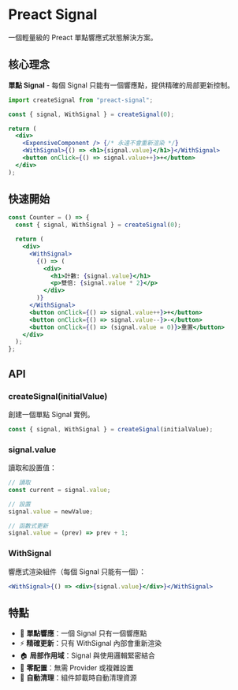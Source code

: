 # Preact Signal

一個輕量級的 Preact 單點響應式狀態解決方案。

## 核心理念

**單點 Signal** - 每個 Signal 只能有一個響應點，提供精確的局部更新控制。

```jsx
import createSignal from "preact-signal";

const { signal, WithSignal } = createSignal(0);

return (
  <div>
    <ExpensiveComponent /> {/* 永遠不會重新渲染 */}
    <WithSignal>{() => <h1>{signal.value}</h1>}</WithSignal>
    <button onClick={() => signal.value++}>+</button>
  </div>
);
```

## 快速開始

```jsx
const Counter = () => {
  const { signal, WithSignal } = createSignal(0);

  return (
    <div>
      <WithSignal>
        {() => (
          <div>
            <h1>計數: {signal.value}</h1>
            <p>雙倍: {signal.value * 2}</p>
          </div>
        )}
      </WithSignal>
      <button onClick={() => signal.value++}>+</button>
      <button onClick={() => signal.value--}>-</button>
      <button onClick={() => (signal.value = 0)}>重置</button>
    </div>
  );
};
```

## API

### createSignal(initialValue)

創建一個單點 Signal 實例。

```jsx
const { signal, WithSignal } = createSignal(initialValue);
```

### signal.value

讀取和設置值：

```jsx
// 讀取
const current = signal.value;

// 設置
signal.value = newValue;

// 函數式更新
signal.value = (prev) => prev + 1;
```

### WithSignal

響應式渲染組件（每個 Signal 只能有一個）：

```jsx
<WithSignal>{() => <div>{signal.value}</div>}</WithSignal>
```

## 特點

- 🎯 **單點響應**：一個 Signal 只有一個響應點
- ⚡ **精確更新**：只有 WithSignal 內部會重新渲染
- 🏠 **局部作用域**：Signal 與使用邏輯緊密結合
- 🚀 **零配置**：無需 Provider 或複雜設置
- 🔄 **自動清理**：組件卸載時自動清理資源
